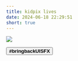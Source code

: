 ```yaml
---
title: kidpix lives
date: 2024-06-18 22:29:51
short: true
---
```


<script src="https://cdn.jsdelivr.net/npm/canvas-confetti@1.4.0/dist/confetti.browser.min.js"></script>

<style>
    .kidpix-lives #hashtagContainer {
        width:100%;
        text-align:center;
    }
    .kidpix-lives #hashtagButton {
        background:none;
        border:none;
        font-size: 1.25rem;
        padding:0;
        margin:24px 0 24px 0;
        cursor: help !important;
    }
    .kidpix-lives #hashtagButton:hover {
        text-decoration: red underline wavy;
    }
    .kidpix-lives img  {
        border:solid 6px white;
        box-shadow: 0 3px 15px rgba(0,0,0,0.18);
    }
</style>

[![](kidPix.png)](https://kidpix.app)

<audio id="stampSound" src="https://thomas.design/blog/2024/06/19/kidpix-lives/stamp0.wav.mp3"></audio>


<div id="hashtagContainer">
<button id="hashtagButton" onclick="popConfetti(event)"><b>#bringbackUISFX</b></button>
</div>

<audio id="oopsSound" src="https://thomas.design/blog/2024/06/19/kidpix-lives/oops2.wav.mp3"></audio>

<script>
	document.getElementById('hashtagButton').addEventListener('click', function() {
		var audio = document.getElementById('oopsSound');
		audio.play();
	});

	var images = document.getElementsByTagName('img');
	for (var i = 0; i < images.length; i++) {
		images[i].addEventListener('click', function() {
			var audio = document.getElementById('stampSound');
			audio.play();
		});
	}

	function popConfetti(event) {
		// Get the button's bounding rectangle
		var rect = event.target.getBoundingClientRect();
		// Calculate the origin for the confetti
		var originX = (rect.left + rect.width / 2) / window.innerWidth;
		var originY = (rect.top + rect.height / 2) / window.innerHeight;

		// Fire the confetti
		confetti({
			particleCount: 100,
			spread: 70,
			origin: { x: originX, y: originY }
		});
	}
</script>

